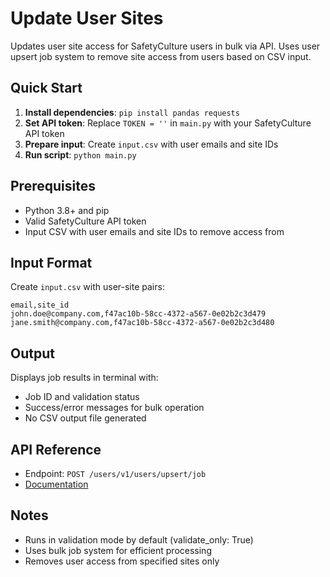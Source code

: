 # Update User Sites

Updates user site access for SafetyCulture users in bulk via API. Uses user upsert job system to remove site access from users based on CSV input.

## Quick Start

1. **Install dependencies**: `pip install pandas requests`
2. **Set API token**: Replace `TOKEN = ''` in `main.py` with your SafetyCulture API token
3. **Prepare input**: Create `input.csv` with user emails and site IDs
4. **Run script**: `python main.py`

## Prerequisites

- Python 3.8+ and pip
- Valid SafetyCulture API token
- Input CSV with user emails and site IDs to remove access from

## Input Format

Create `input.csv` with user-site pairs:
```csv
email,site_id
john.doe@company.com,f47ac10b-58cc-4372-a567-0e02b2c3d479
jane.smith@company.com,f47ac10b-58cc-4372-a567-0e02b2c3d480
```

## Output

Displays job results in terminal with:
- Job ID and validation status
- Success/error messages for bulk operation
- No CSV output file generated

## API Reference

- Endpoint: `POST /users/v1/users/upsert/job`
- [Documentation](https://developer.safetyculture.com/reference/usersservice_createupsertjob)

## Notes

- Runs in validation mode by default (validate_only: True)
- Uses bulk job system for efficient processing
- Removes user access from specified sites only